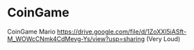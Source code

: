 # CoinGame
CoinGame Mario 
https://drive.google.com/file/d/1ZoXXl5iASft-M_WOWcCNmk4CdMevg-Ys/view?usp=sharing (Very Loud)
